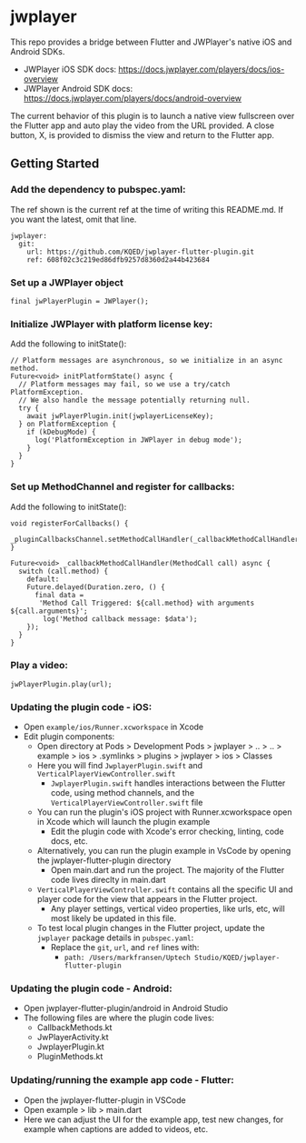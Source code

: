 # jwplayer

This repo provides a bridge between Flutter and JWPlayer's native iOS and Android SDKs.

- JWPlayer iOS SDK docs: https://docs.jwplayer.com/players/docs/ios-overview
- JWPlayer Android SDK docs: https://docs.jwplayer.com/players/docs/android-overview

The current behavior of this plugin is to launch a native view fullscreen over the 
Flutter app and auto play the video from the URL provided.
A close button, X, is provided to dismiss the view and return to the Flutter app.

## Getting Started

### Add the dependency to pubspec.yaml:
The ref shown is the current ref at the time of writing this README.md.
If you want the latest, omit that line.
```
jwplayer:
  git:
    url: https://github.com/KQED/jwplayer-flutter-plugin.git
    ref: 608f02c3c219ed86dfb9257d8360d2a44b423684
```

### Set up a JWPlayer object
```
final jwPlayerPlugin = JWPlayer();
```

### Initialize JWPlayer with platform license key:
Add the following to initState():
```
// Platform messages are asynchronous, so we initialize in an async method.
Future<void> initPlatformState() async {
  // Platform messages may fail, so we use a try/catch PlatformException.
  // We also handle the message potentially returning null.
  try {
    await jwPlayerPlugin.init(jwplayerLicenseKey);
  } on PlatformException {
    if (kDebugMode) {
      log('PlatformException in JWPlayer in debug mode');
    }
  }
}
```

### Set up MethodChannel and register for callbacks:
Add the following to initState():
```
void registerForCallbacks() {
  _pluginCallbacksChannel.setMethodCallHandler(_callbackMethodCallHandler);
}

Future<void> _callbackMethodCallHandler(MethodCall call) async {
  switch (call.method) {
    default:
    Future.delayed(Duration.zero, () {
      final data =
       'Method Call Triggered: ${call.method} with arguments ${call.arguments}';
        log('Method callback message: $data');
    });
  }
}
```

### Play a video:
```
jwPlayerPlugin.play(url);
```

### Updating the plugin code - iOS:
- Open `example/ios/Runner.xcworkspace` in Xcode
- Edit plugin components:
	- Open directory at Pods > Development Pods > jwplayer > .. > .. > example > ios > .symlinks > plugins > jwplayer > ios > Classes
	- Here you will find `JwplayerPlugin.swift` and `VerticalPlayerViewController.swift`
	  - `JwplayerPlugin.swift` handles interactions between the Flutter code, using method channels, and the `VerticalPlayerViewController.swift` file
	- You can run the plugin's iOS project with Runner.xcworkspace open in Xcode which will launch the plugin example 
	  - Edit the plugin code with Xcode's error checking, linting, code docs, etc.
	- Alternatively, you can run the plugin example in VsCode by opening the jwplayer-flutter-plugin directory
		- Open main.dart and run the project. The majority of the Flutter code lives direclty in main.dart
	- `VerticalPlayerViewController.swift` contains all the specific UI and player code for the view that appears in the Flutter project.
		- Any player settings, vertical video properties, like urls, etc, will most likely be updated in this file.
	- To test local plugin changes in the Flutter project, update the `jwplayer` package details in `pubspec.yaml`:
		- Replace the `git`, `url`, and `ref` lines with:
			- `path: /Users/markfransen/Uptech Studio/KQED/jwplayer-flutter-plugin`

### Updating the plugin code - Android:
- Open jwplayer-flutter-plugin/android in Android Studio
- The following files are where the plugin code lives:
  - CallbackMethods.kt
  - JwPlayerActivity.kt
  - JwplayerPlugin.kt
  - PluginMethods.kt

### Updating/running the example app code - Flutter:
- Open the jwplayer-flutter-plugin in VSCode
- Open example > lib > main.dart
- Here we can adjust the UI for the example app, test new changes, for example when captions are added to videos, etc.